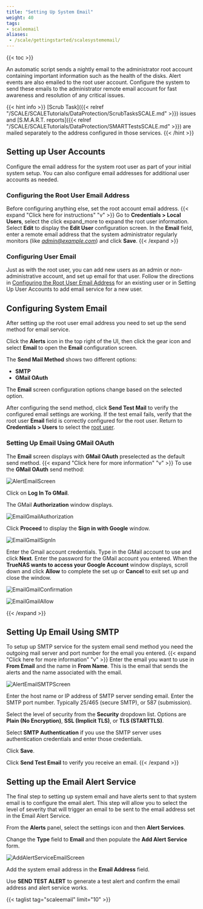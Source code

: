 ```yaml
---
title: "Setting Up System Email"
weight: 40
tags:
- scaleemail
aliases:
 - /scale/gettingstarted/scalesystememail/
---
```


{{< toc >}}

An automatic script sends a nightly email to the administrator root account containing important information such as the health of the disks.
Alert events are also emailed to the root user account.
Configure the system to send these emails to the administrator remote email account for fast awareness and resolution of any critical issues.

{{< hint info >}}
[Scrub Task]({{< relref "/SCALE/SCALETutorials/DataProtection/ScrubTasksSCALE.md" >}}) issues and [S.M.A.R.T. reports]({{< relref "/SCALE/SCALETutorials/DataProtection/SMARTTestsSCALE.md" >}}) are mailed separately to the address configured in those services.
{{< /hint >}}
## Setting up User Accounts

Configure the email address for the system root user as part of your initial system setup. 
You can also configure email addresses for additional user accounts as needed.

### Configuring the Root User Email Address

Before configuring anything else, set the root account email address.
{{< expand "Click here for instructions" "v" >}}
Go to **Credentials > Local Users**, select the  click <span class="material-icons">expand_more</span> to expand the root user information. Select **Edit** to display the **Edit User** configuration screen.
In the **Email** field, enter a remote email address that the system administrator regularly monitors (like *admin@example.com*) and click **Save**.
{{< /expand >}}
### Configuring User Email

Just as with the root user, you can add new users as an admin or non-administrative account, and set up email for that user. 
Follow the directions in [Configuring the Root User Email Address](#configuring-user-email) for an existing user or in Setting Up User Accounts to add email service for a new user.

## Configuring System Email 

After setting up the root user email address you need to set up the send method for email service.

Click the **Alerts** <span class="iconify" data-icon="mdi:bell"></span> icon in the top right of the UI, then click the gear <span class="iconify" data-icon="mdi:cog"></span> icon and select **Email** to open the **Email** configuration screen.

The **Send Mail Method** shows two different options:

* **SMTP**
* **GMail OAuth**

The **Email** screen configuration options change based on the selected option. 

After configuring the send method, click **Send Test Mail** to verify the configured email settings are working.
If the test email fails, verify that the root user **Email** field is correctly configured for the root user. 
Return to **Credentials > Users** to select the [root user](#configuring-the-root-user-email-address).

### Setting Up Email Using GMail OAuth
The **Email** screen displays with **GMail OAuth** preselected as the default send method.
{{< expand "Click here for more information" "v" >}}
To use the **GMail OAuth** send method:

![AlertEmailScreen](/images/SCALE/22.02/AlertEmailScreen.png "Alert Email Screen")

Click on **Log In To GMail**. 

The GMail **Authorization** window displays. 

![EmailGmailAuthorization](/images/SCALE/22.02/EmailGmailAuthorization.png "Email Gmail Authorization")

Click **Proceed** to display the **Sign in with Google** window.

![EmailGmailSignIn](/images/SCALE/22.02/EmailGmailSignIn.png "Email GMail Sign In")

Enter the Gmail account credentials. Type in the GMail account to use and click **Next**. 
Enter the password for the GMail account you entered. 
When the **TrueNAS wants to access your Google Account** window displays, scroll down and click **Allow** to complete the set up or **Cancel** to exit set up and close the window.

![EmailGmailConfirmation](/images/SCALE/22.02/EmailGmailConfirmation.png "Email GMail Confirmation")

![EmailGmailAllow](/images/SCALE/22.02/EmailGmailAllow.png "Email GMail Allow")

{{< /expand >}}
## Setting Up Email Using SMTP
To setup up SMTP service for the system email send method you need the outgoing mail server and port number for the email you entered.
{{< expand "Click here for more information" "v" >}}
Enter the email you want to use in **From Email** and the name in **From Name**. 
This is the email that sends the alerts and the name associated with the email.

![AlertEmailSMTPScreen](/images/SCALE/22.02/AlertEmailSMTPScreen.png "Email SMTP Screen")

Enter the host name or IP address of SMTP server sending email.
Enter the SMTP port number. 
Typically 25/465 (secure SMTP), or 587 (submission).

Select the level of security from the **Security** dropdown list. Options are **Plain (No Encryption)**, **SSL (Implicit TLS)**, or **TLS (STARTTLS)**.

Select **SMTP Authentication** if you use the SMTP server uses authentication credentials and enter those credentials.

Click **Save**.

Click **Send Test Email** to verify you receive an email.
{{< /expand >}}

## Setting up the Email Alert Service

The final step to setting up system email and have alerts sent to that system email is to configure the email alert. This step will allow you to select the level of severity that will trigger an email to be sent to the email address set in the Email Alert Service.

From the **Alerts** panel, select the <span class="material-icons">settings</span> icon and then **Alert Services**.

Change the **Type** field to **Email** and then populate the **Add Alert Service** form.

![AddAlertServiceEmailScreen](/images/SCALE/22.02/AddAlertServiceEmailScreen.png "Add Email Alert Service")

Add the system email address in the **Email Address** field.

Use **SEND TEST ALERT** to generate a test alert and confirm the email address and alert service works.

{{< taglist tag="scaleemail" limit="10" >}}
